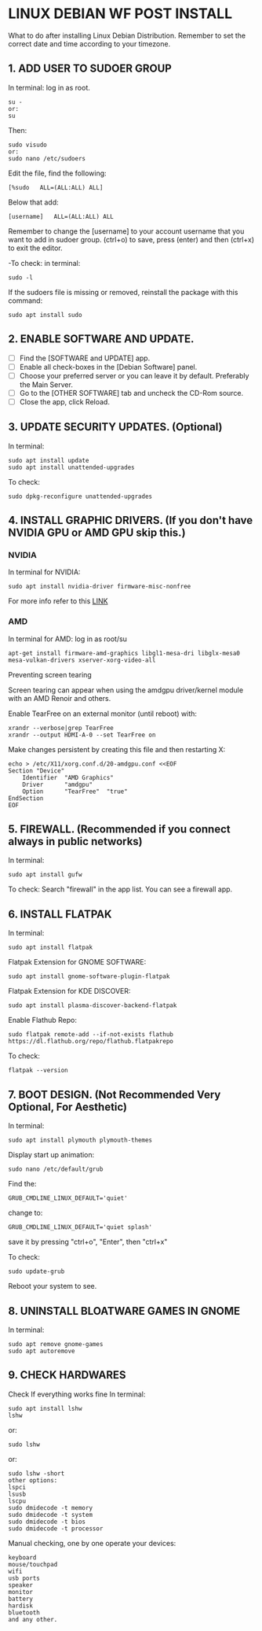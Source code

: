 # LINUX DEBIAN WF POST INSTALL
What to do after installing Linux Debian Distribution.
Remember to set the correct date and time according to your timezone.

## 1. ADD USER TO SUDOER GROUP
In terminal: log in as root.

	su -
	or:
	su
Then:

	sudo visudo
	or:
	sudo nano /etc/sudoers
	
Edit the file, find the following:

	[%sudo   ALL=(ALL:ALL) ALL]
	
Below that add:

	[username]   ALL=(ALL:ALL) ALL
Remember to change the [username] to your account username that you want to add in sudoer group. (ctrl+o) to save, press (enter) and then (ctrl+x) to exit the editor.

-To check: in terminal:
	
	sudo -l
	
If the sudoers file is missing or removed, reinstall the package with this command:

	sudo apt install sudo

## 2. ENABLE SOFTWARE AND UPDATE.

- [ ] Find the [SOFTWARE and UPDATE] app.
- [ ] Enable all check-boxes in the [Debian Software] panel.
- [ ] Choose your preferred server or you can leave it by default. Preferably the Main Server.
- [ ] Go to the [OTHER SOFTWARE] tab and uncheck the CD-Rom source.
- [ ] Close the app, click Reload.
	
## 3. UPDATE SECURITY UPDATES. (Optional)
In terminal:
	
	sudo apt install update
	sudo apt install unattended-upgrades

To check:
	
	sudo dpkg-reconfigure unattended-upgrades

## 4. INSTALL GRAPHIC DRIVERS. (If you don't have NVIDIA GPU or AMD GPU skip this.) 
### NVIDIA
In terminal for NVIDIA: 
	
	sudo apt install nvidia-driver firmware-misc-nonfree

For more info refer to this [LINK](https://wiki.debian.org/NvidiaGraphicsDrivers)

### AMD
In terminal for AMD: log in as root/su

 	apt-get install firmware-amd-graphics libgl1-mesa-dri libglx-mesa0 mesa-vulkan-drivers xserver-xorg-video-all
	
Preventing screen tearing

Screen tearing can appear when using the amdgpu driver/kernel module with an AMD Renoir and others.

Enable TearFree on an external monitor (until reboot) with:

	xrandr --verbose|grep TearFree
	xrandr --output HDMI-A-0 --set TearFree on          

Make changes persistent by creating this file and then restarting X:
	
 	echo > /etc/X11/xorg.conf.d/20-amdgpu.conf <<EOF
	Section "Device"
   		Identifier  "AMD Graphics"
   		Driver      "amdgpu"
   		Option      "TearFree"  "true"
	EndSection
	EOF

## 5. FIREWALL. (Recommended if you connect always in public networks)
In terminal:
	
	sudo apt install gufw

To check:
Search "firewall" in the app list. You can see a firewall app.

## 6. INSTALL FLATPAK
In terminal:
	
	sudo apt install flatpak

Flatpak Extension for GNOME SOFTWARE:
	
	sudo apt install gnome-software-plugin-flatpak

Flatpak Extension for KDE DISCOVER:

	sudo apt install plasma-discover-backend-flatpak

Enable Flathub Repo:

	sudo flatpak remote-add --if-not-exists flathub https://dl.flathub.org/repo/flathub.flatpakrepo

To check:
	
	flatpak --version
	
## 7. BOOT DESIGN. (Not Recommended Very Optional, For Aesthetic)
In terminal:
	
	sudo apt install plymouth plymouth-themes

Display start up animation:
	
	sudo nano /etc/default/grub

Find the:
	
	GRUB_CMDLINE_LINUX_DEFAULT='quiet'

change to:
	
	GRUB_CMDLINE_LINUX_DEFAULT='quiet splash'
save it by pressing "ctrl+o", "Enter", then "ctrl+x"

To check:
	
	sudo update-grub

Reboot your system to see.

## 8. UNINSTALL BLOATWARE GAMES IN GNOME
In terminal:

	sudo apt remove gnome-games
	sudo apt autoremove
	
## 9. CHECK HARDWARES
Check If everything works fine
In terminal:
	
	sudo apt install lshw
	lshw

or:
	
	sudo lshw

or:
	
	sudo lshw -short
	other options:
	lspci
	lsusb
	lscpu
	sudo dmidecode -t memory
	sudo dmidecode -t system
	sudo dmidecode -t bios
	sudo dmidecode -t processor

Manual checking, one by one operate your devices:
	
	keyboard
	mouse/touchpad
	wifi
	usb ports
	speaker
	monitor
	battery
	hardisk
	bluetooth
	and any other.

